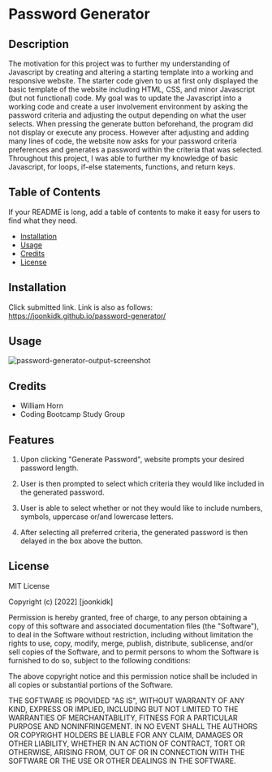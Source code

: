 # Password Generator

## Description

The motivation for this project was to further my understanding of Javascript by creating and altering a starting template into a working and responsive website. The starter code given to us at first only displayed the basic template of the website including HTML, CSS, and minor Javascript (but not functional) code. My goal was to update the Javascript into a working code and create a user involvement environment by asking the password criteria and adjusting the output depending on what the user selects. When pressing the generate button beforehand, the program did not display or execute any process. However after adjusting and adding many lines of code, the website now asks for your password criteria preferences and generates a password within the criteria that was selected. Throughout this project, I was able to further my knowledge of basic Javascript, for loops, if-else statements, functions, and return keys.

## Table of Contents

If your README is long, add a table of contents to make it easy for users to find what they need.

- [Installation](#installation)
- [Usage](#usage)
- [Credits](#credits)
- [License](#license)

## Installation

Click submitted link. Link is also as follows: https://joonkidk.github.io/password-generator/

## Usage

![password-generator-output-screenshot](https://user-images.githubusercontent.com/114375310/198903644-9ae62fa2-5e73-488c-9e23-f1e47a294a6e.png)

## Credits

- William Horn
- Coding Bootcamp Study Group

## Features

1. Upon clicking "Generate Password", website prompts your desired password length.

2. User is then prompted to select which criteria they would like included in the generated password.

3. User is able to select whether or not they would like to include numbers, symbols, uppercase or/and lowercase letters.

4. After selecting all preferred criteria, the generated password is then delayed in the box above the button.

## License

MIT License

Copyright (c) [2022] [joonkidk]

Permission is hereby granted, free of charge, to any person obtaining a copy
of this software and associated documentation files (the "Software"), to deal
in the Software without restriction, including without limitation the rights
to use, copy, modify, merge, publish, distribute, sublicense, and/or sell
copies of the Software, and to permit persons to whom the Software is
furnished to do so, subject to the following conditions:

The above copyright notice and this permission notice shall be included in all
copies or substantial portions of the Software.

THE SOFTWARE IS PROVIDED "AS IS", WITHOUT WARRANTY OF ANY KIND, EXPRESS OR
IMPLIED, INCLUDING BUT NOT LIMITED TO THE WARRANTIES OF MERCHANTABILITY,
FITNESS FOR A PARTICULAR PURPOSE AND NONINFRINGEMENT. IN NO EVENT SHALL THE
AUTHORS OR COPYRIGHT HOLDERS BE LIABLE FOR ANY CLAIM, DAMAGES OR OTHER
LIABILITY, WHETHER IN AN ACTION OF CONTRACT, TORT OR OTHERWISE, ARISING FROM,
OUT OF OR IN CONNECTION WITH THE SOFTWARE OR THE USE OR OTHER DEALINGS IN THE
SOFTWARE.
